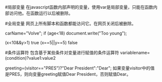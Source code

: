 #局部变量
在javascript函数内部声明的变量，使用var是局部变量，只能在函数内部访问他。在函数运行以后被删除。

#全局变量
网页上所有脚本和函数都能访问它。在网页关闭后被删除。

carName="Volve";
if (age<18)
document.write("Too young");

(x<10&&y>1) true
(x==5||y==5) false

#条件运算符
包含基于某些条件对变量进行赋值的条件运算符
variablename=(condition)?value1:value2

greeting=(visitor=="PRES")?"Dear President":"Dear";
如果变量visitor中的值是PRES，则向变量greeting赋值Dear President，否则赋值Dear。

